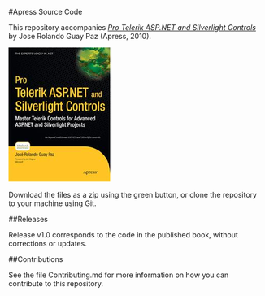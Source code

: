 #Apress Source Code

This repository accompanies [*Pro Telerik ASP.NET and Silverlight Controls*](http://www.apress.com/9781430229407) by Jose Rolando Guay Paz (Apress, 2010).

![Cover image](9781430229407.jpg)

Download the files as a zip using the green button, or clone the repository to your machine using Git.

##Releases

Release v1.0 corresponds to the code in the published book, without corrections or updates.

##Contributions

See the file Contributing.md for more information on how you can contribute to this repository.
